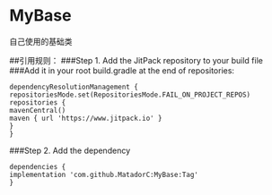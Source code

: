 # MyBase
自己使用的基础类

##引用规则：
###Step 1. Add the JitPack repository to your build file
###Add it in your root build.gradle at the end of repositories:
```
dependencyResolutionManagement {
repositoriesMode.set(RepositoriesMode.FAIL_ON_PROJECT_REPOS)
repositories {
mavenCentral()
maven { url 'https://www.jitpack.io' }
}
}
```

###Step 2. Add the dependency
```
dependencies {
implementation 'com.github.MatadorC:MyBase:Tag'
}
```